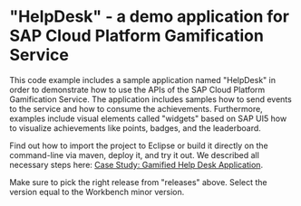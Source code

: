 # "HelpDesk" - a demo application for SAP Cloud Platform Gamification Service

This code example includes a sample application named "HelpDesk" in order to demonstrate how to use the APIs of the SAP Cloud Platform Gamification Service. The application includes samples how to send events to the service and how to consume the achievements. Furthermore, examples include visual elements called "widgets" based on SAP UI5 how to visualize achievements like points, badges, and the leaderboard.

Find out how to import the project to Eclipse or build it directly on the command-line via maven, deploy it, and try it out. We described all necessary steps here: [Case Study: Gamified Help Desk Application](https://help.sap.com/viewer/850b6386f85d49699cfa908a5bc99d99/Cloud/en-US/071b9211fba5425baf027ade5a15727f.html).

Make sure to pick the right release from "releases" above. Select the version equal to the Workbench minor version.
